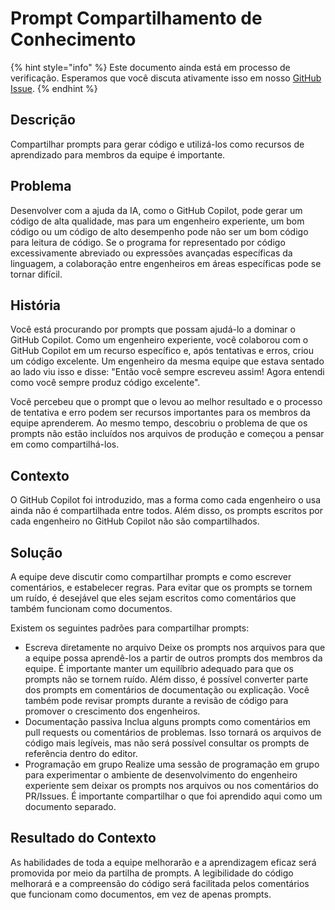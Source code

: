 # Prompt Compartilhamento de Conhecimento

{% hint style="info" %}
Este documento ainda está em processo de verificação. Esperamos que você discuta ativamente isso em nosso [GitHub Issue](https://github.com/AI-Native-Development/docs/issues/8).
{% endhint %}

## Descrição

Compartilhar prompts para gerar código e utilizá-los como recursos de aprendizado para membros da equipe é importante.

## Problema

Desenvolver com a ajuda da IA, como o GitHub Copilot, pode gerar um código de alta qualidade, mas para um engenheiro experiente, um bom código ou um código de alto desempenho pode não ser um bom código para leitura de código. Se o programa for representado por código excessivamente abreviado ou expressões avançadas específicas da linguagem, a colaboração entre engenheiros em áreas específicas pode se tornar difícil.

## História

Você está procurando por prompts que possam ajudá-lo a dominar o GitHub Copilot. Como um engenheiro experiente, você colaborou com o GitHub Copilot em um recurso específico e, após tentativas e erros, criou um código excelente. Um engenheiro da mesma equipe que estava sentado ao lado viu isso e disse: "Então você sempre escreveu assim! Agora entendi como você sempre produz código excelente".

Você percebeu que o prompt que o levou ao melhor resultado e o processo de tentativa e erro podem ser recursos importantes para os membros da equipe aprenderem. Ao mesmo tempo, descobriu o problema de que os prompts não estão incluídos nos arquivos de produção e começou a pensar em como compartilhá-los.

## Contexto

O GitHub Copilot foi introduzido, mas a forma como cada engenheiro o usa ainda não é compartilhada entre todos. Além disso, os prompts escritos por cada engenheiro no GitHub Copilot não são compartilhados.

## Solução

A equipe deve discutir como compartilhar prompts e como escrever comentários, e estabelecer regras. Para evitar que os prompts se tornem um ruído, é desejável que eles sejam escritos como comentários que também funcionam como documentos.

Existem os seguintes padrões para compartilhar prompts:

* Escreva diretamente no arquivo
  Deixe os prompts nos arquivos para que a equipe possa aprendê-los a partir de outros prompts dos membros da equipe. É importante manter um equilíbrio adequado para que os prompts não se tornem ruído. Além disso, é possível converter parte dos prompts em comentários de documentação ou explicação. Você também pode revisar prompts durante a revisão de código para promover o crescimento dos engenheiros.
* Documentação passiva
  Inclua alguns prompts como comentários em pull requests ou comentários de problemas. Isso tornará os arquivos de código mais legíveis, mas não será possível consultar os prompts de referência dentro do editor.
* Programação em grupo
  Realize uma sessão de programação em grupo para experimentar o ambiente de desenvolvimento do engenheiro experiente sem deixar os prompts nos arquivos ou nos comentários do PR/Issues. É importante compartilhar o que foi aprendido aqui como um documento separado.

## Resultado do Contexto

As habilidades de toda a equipe melhorarão e a aprendizagem eficaz será promovida por meio da partilha de prompts. A legibilidade do código melhorará e a compreensão do código será facilitada pelos comentários que funcionam como documentos, em vez de apenas prompts.

